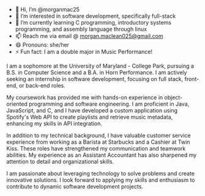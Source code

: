 - 👋 Hi, I’m @morganmac25
- 👀 I’m interested in software development, specifically full-stack
- 🌱 I’m currently learning C programming, introductory systems programming, and assembly language through linux
- 📫 Reach me via email @ morgan.maclean025@gmail.com 
- 😄 Pronouns: she/her
- ⚡ Fun fact: I am a double major in Music Performance!

I am a sophomore at the University of Maryland - College Park, pursuing a B.S. in Computer Science and a B.A. in Horn Performance. I am actively seeking an internship in software development, focusing on full stack, front-end, or back-end roles.

My coursework has provided me with hands-on experience in object-oriented programming and software engineering. I am proficient in Java, JavaScript, and C, and I have developed a custom application using Spotify's Web API to create playlists and retrieve music metadata, enhancing my skills in API integration.

In addition to my technical background, I have valuable customer service experience from working as a Barista at Starbucks and a Cashier at Twin Kiss. These roles have strengthened my communication and teamwork abilities. My experience as an Assistant Accountant has also sharpened my attention to detail and organizational skills.

I am passionate about leveraging technology to solve problems and create innovative solutions. I look forward to applying my skills and enthusiasm to contribute to dynamic software development projects.

<!---
morganmac25/morganmac25 is a ✨ special ✨ repository because its `README.md` (this file) appears on your GitHub profile.
You can click the Preview link to take a look at your changes.
--->
